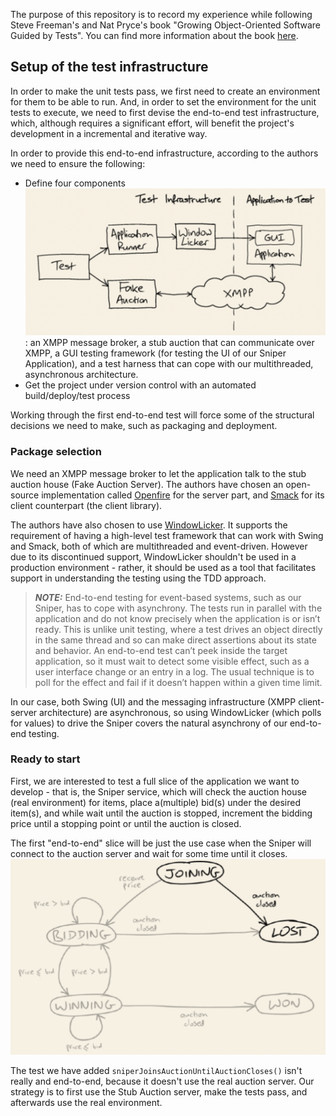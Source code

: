 The purpose of this repository is to record my experience while following Steve Freeman's and Nat Pryce's book "Growing Object-Oriented Software Guided by Tests". You can find more information about the book [here](http://www.growing-object-oriented-software.com).


## Setup of the test infrastructure

In order to make the unit tests pass, we first need to create an environment for them to be able to run. And, in order to set the environment for the unit tests to execute, we need to first devise the end-to-end test infrastructure, which, although requires a significant effort, will benefit the project's development in a incremental and iterative way.

In order to provide this end-to-end infrastructure, according to the authors we need to ensure the following:

* Define four components ![components](assets/diagrams/test-infrastructure.png): an XMPP message broker, a stub auction that can communicate over XMPP, a GUI testing framework (for testing the UI of our Sniper Application), and a test harness that can cope with our multithreaded, asynchronous architecture.
* Get the project under version control with an automated build/deploy/test process

Working through the first end-to-end test will force some of the structural decisions we need to make, such as packaging and deployment.

### Package selection

We need an XMPP message broker to let the application talk to the stub auction house (Fake Auction Server). The authors have chosen an open-source implementation called [Openfire](https://www.igniterealtime.org/projects/openfire/) for the server part, and [Smack](https://www.igniterealtime.org/projects/smack/) for its client counterpart (the client library).

The authors have also chosen to use [WindowLicker](https://code.google.com/archive/p/windowlicker/). It supports the requirement of having a high-level test framework that can work with Swing and Smack, both of which are multithreaded and event-driven. However due to its discontinued support, WindowLicker shouldn't be used in a production environment - rather, it should be used as a tool that facilitates support in understanding the testing using the TDD approach.

> **_NOTE:_**
End-to-end testing for event-based systems, such as our Sniper, has to cope with asynchrony. The tests run in parallel with the application and do not know precisely when the application is or isn’t ready. This is unlike unit testing, where a test drives an object directly in the same thread and so can make direct assertions about its state and behavior.
An end-to-end test can’t peek inside the target application, so it must wait to detect some visible effect, such as a user interface change or an entry in a log. The usual technique is to poll for the effect and fail if it doesn’t happen within a given time limit.

In our case, both Swing (UI) and the messaging infrastructure (XMPP client-server architecture) are asynchronous, so using WindowLicker (which polls for values) to drive the Sniper covers the natural asynchrony of our end-to-end testing.

### Ready to start

First, we are interested to test a full slice of the application we want to develop - that is, the Sniper service, which will check the auction house (real environment) for items, place a(multiple) bid(s) under the desired item(s), and while wait until the auction is stopped, increment the bidding price until a stopping point or until the auction is closed. 

The first "end-to-end" slice will be just the use case when the Sniper will connect to the auction server and wait for some time until it closes.
![first-test](assets/diagrams/joining-lost.png)

The test we have added `sniperJoinsAuctionUntilAuctionCloses()` isn't really and end-to-end, because it doesn't use the real auction server. Our strategy is to first use the Stub Auction server, make the tests pass, and afterwards use the real environment. 